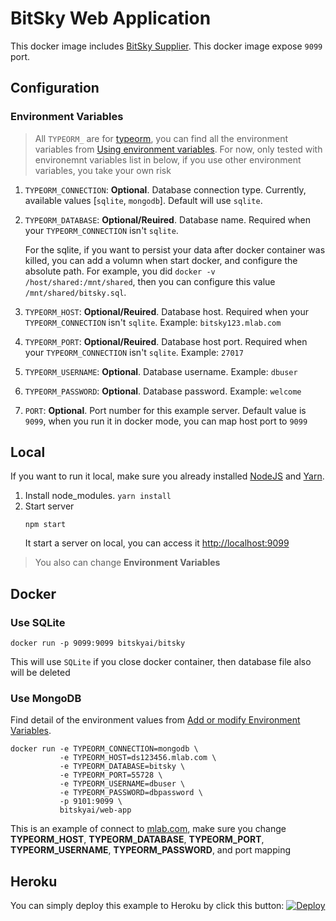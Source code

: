 # BitSky Web Application

This docker image includes [BitSky Supplier](https://docs.bitsky.ai/overview#bitsky-supplier).
This docker image expose `9099` port.

## Configuration

### Environment Variables

> All `TYPEORM_` are for [typeorm](https://typeorm.io/), you can find all the environment variables from [Using environment variables](https://typeorm.io/#/using-ormconfig/using-environment-variables). For now, only tested with environemnt variables list in below, if you use other environment variables, you take your own risk

1. `TYPEORM_CONNECTION`: **Optional**. Database connection type. Currently, available values [`sqlite`, `mongodb`]. Default will use `sqlite`.
2. `TYPEORM_DATABASE`: **Optional/Reuired**. Database name. Required when your `TYPEORM_CONNECTION` isn't `sqlite`.

   For the sqlite, if you want to persist your data after docker container was killed, you can add a volumn when start docker, and configure the absolute path. For example, you did `docker -v /host/shared:/mnt/shared`, then you can configure this value `/mnt/shared/bitsky.sql`.

3. `TYPEORM_HOST`: **Optional/Reuired**. Database host. Required when your `TYPEORM_CONNECTION` isn't `sqlite`. Example: `bitsky123.mlab.com`
4. `TYPEORM_PORT`: **Optional/Reuired**. Database host port. Required when your `TYPEORM_CONNECTION` isn't `sqlite`. Example: `27017`
5. `TYPEORM_USERNAME`: **Optional**. Database username. Example: `dbuser`
6. `TYPEORM_PASSWORD`: **Optional**. Database password. Example: `welcome`
7. `PORT`: **Optional**. Port number for this example server. Default value is `9099`, when you run it in docker mode, you can map host port to `9099`

## Local

If you want to run it local, make sure you already installed [NodeJS](https://nodejs.org/en/) and [Yarn](https://yarnpkg.com/).

1. Install node_modules. `yarn install`
2. Start server
   ```
   npm start
   ```
   It start a server on local, you can access it [http://localhost:9099](http://localhost:9099)

> You also can change **Environment Variables**

## Docker

### Use SQLite

```
docker run -p 9099:9099 bitskyai/bitsky
```

This will use `SQLite` if you close docker container, then database file also will be deleted

### Use MongoDB

Find detail of the environment values from [Add or modify Environment Variables](https://docs.bitsky.ai/how-tos/configure-bitsky-in-heroku#add-or-modify-environment-variables).

```
docker run -e TYPEORM_CONNECTION=mongodb \
           -e TYPEORM_HOST=ds123456.mlab.com \
           -e TYPEORM_DATABASE=bitsky \
           -e TYPEORM_PORT=55728 \
           -e TYPEORM_USERNAME=dbuser \
           -e TYPEORM_PASSWORD=dbpassword \
           -p 9101:9099 \
           bitskyai/web-app
```

This is an example of connect to [mlab.com](https://mlab.com), make sure you change **TYPEORM_HOST**, **TYPEORM_DATABASE**, **TYPEORM_PORT**, **TYPEORM_USERNAME**, **TYPEORM_PASSWORD**, and port mapping

## Heroku

You can simply deploy this example to Heroku by click this button:
[![Deploy](https://www.herokucdn.com/deploy/button.svg)](https://heroku.com/deploy)
